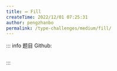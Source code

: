 ```yaml
---
title: ➖ Fill
createTime: 2022/12/01 07:25:31
author: pengzhanbo
permalink: /type-challenges/medium/fill/
---
```


::: info 题目
Github: []()

```ts

```

:::
